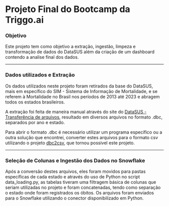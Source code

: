 # Projeto Final do Bootcamp da Triggo.ai

### Objetivo

Este projeto tem como objetivo a extração, ingestão, limpeza e transformação de dados do DataSUS além da criação de um dashboard contendo a analise final dos dados.

---


### Dados utilizados e Extração

Os dados utilizados neste projeto foram retirados da base do DataSUS, mais em específico do SIM - Sistema de Informação de Mortalidade, e se referem à Mortalidade no Brasil nos períodos de 2013 até 2023 e abragem todos os estados brasileiros.

A extração foi feita de maneira manual através do site do [DataSUS - Transferência de arquivos](https://datasus.saude.gov.br/transferencia-de-arquivos/), resultado em diversos arquivos no formato .dbc, separados por ano e estado.

Para abrir o formato .dbc é necessário utilizar um programa específico ou a outra solução que encontrei, converter estes arquivos para o formato csv utilizando o projeto [dbc2csv](https://github.com/greatjapa/dbc2csv), que tornou possivel este projeto.


---  


### Seleção de Colunas e Ingestão dos Dados no Snowflake

Após a conversão destes arquivos, eles foram movidos para pastas específicas de cada estado e através do uso de Python no script data_loading.py, as tabelas tiveram uma filtragem básica de colunas que seriam utilizadas no projeto e foram concatenadas, tendo como separação o estado onde foram registrados os óbitos.
Os arquivos foram enviados para o Snowflake utilizando o conector disponibilizado em Python.

